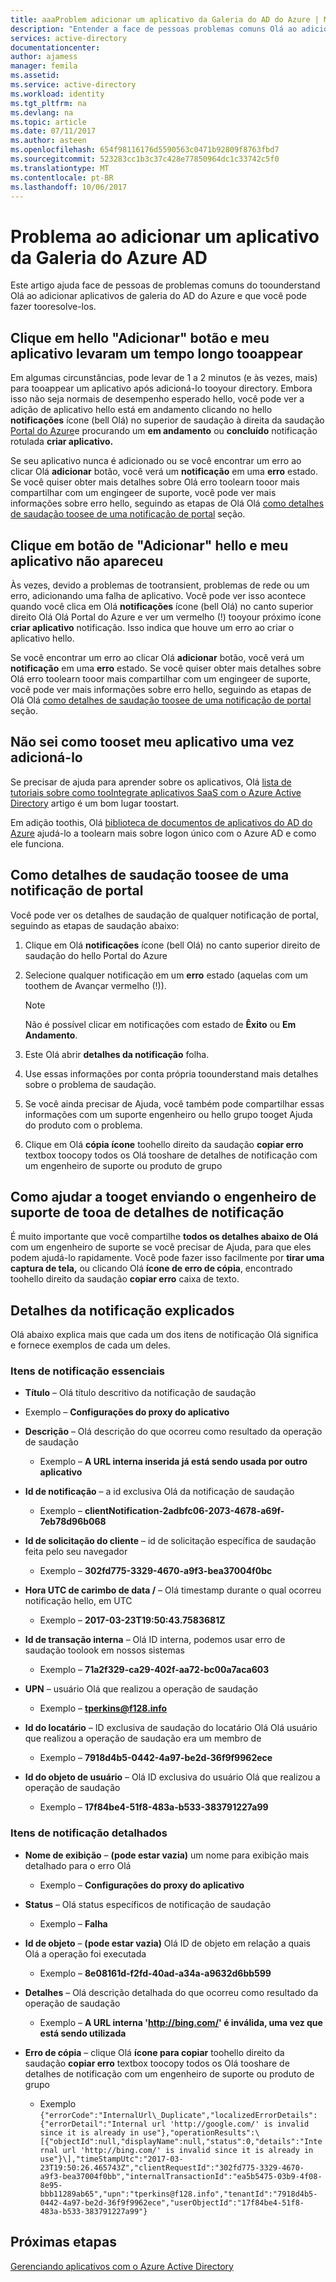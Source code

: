 ```yaml
---
title: aaaProblem adicionar um aplicativo da Galeria do AD do Azure | Microsoft Docs
description: "Entender a face de pessoas problemas comuns Olá ao adicionar aplicativos de galeria do AD do Azure e que você pode fazer tooresolve-los"
services: active-directory
documentationcenter: 
author: ajamess
manager: femila
ms.assetid: 
ms.service: active-directory
ms.workload: identity
ms.tgt_pltfrm: na
ms.devlang: na
ms.topic: article
ms.date: 07/11/2017
ms.author: asteen
ms.openlocfilehash: 654f98116176d5590563c0471b92809f8763fbd7
ms.sourcegitcommit: 523283cc1b3c37c428e77850964dc1c33742c5f0
ms.translationtype: MT
ms.contentlocale: pt-BR
ms.lasthandoff: 10/06/2017
---
```

# <a name="problem-adding-an-azure-ad-gallery-application"></a>Problema ao adicionar um aplicativo da Galeria do Azure AD

Este artigo ajuda face de pessoas de problemas comuns do toounderstand Olá ao adicionar aplicativos de galeria do AD do Azure e que você pode fazer tooresolve-los.

## <a name="i-clicked-hello-add-button-and-my-application-took-a-long-time-tooappear"></a>Clique em hello "Adicionar" botão e meu aplicativo levaram um tempo longo tooappear

Em algumas circunstâncias, pode levar de 1 a 2 minutos (e às vezes, mais) para tooappear um aplicativo após adicioná-lo tooyour directory. Embora isso não seja normais de desempenho esperado hello, você pode ver a adição de aplicativo hello está em andamento clicando no hello **notificações** ícone (bell Olá) no superior de saudação à direita da saudação [Portal do Azure](https://portal.azure.com/)e procurando um **em andamento** ou **concluído** notificação rotulada **criar aplicativo.**

Se seu aplicativo nunca é adicionado ou se você encontrar um erro ao clicar Olá **adicionar** botão, você verá um **notificação** em uma **erro** estado. Se você quiser obter mais detalhes sobre Olá erro toolearn tooor mais compartilhar com um engingeer de suporte, você pode ver mais informações sobre erro hello, seguindo as etapas de Olá Olá [como detalhes de saudação toosee de uma notificação de portal](#how-to-see-the-details-of-a-portal-notification) seção.

## <a name="i-clicked-hello-add-button-and-my-application-didnt-appear"></a>Clique em botão de "Adicionar" hello e meu aplicativo não apareceu

Às vezes, devido a problemas de tootransient, problemas de rede ou um erro, adicionando uma falha de aplicativo. Você pode ver isso acontece quando você clica em Olá **notificações** ícone (bell Olá) no canto superior direito Olá Olá Portal do Azure e ver um vermelho (!) tooyour próximo ícone **criar aplicativo** notificação. Isso indica que houve um erro ao criar o aplicativo hello.

Se você encontrar um erro ao clicar Olá **adicionar** botão, você verá um **notificação** em uma **erro** estado. Se você quiser obter mais detalhes sobre Olá erro toolearn tooor mais compartilhar com um engingeer de suporte, você pode ver mais informações sobre erro hello, seguindo as etapas de Olá Olá [como detalhes de saudação toosee de uma notificação de portal](#how-to-see-the-details-of-a-portal-notification) seção.

 ## <a name="i-dont-know-how-tooset-up-my-application-once-ive-added-it"></a>Não sei como tooset meu aplicativo uma vez adicioná-lo

Se precisar de ajuda para aprender sobre os aplicativos, Olá [lista de tutoriais sobre como tooIntegrate aplicativos SaaS com o Azure Active Directory](https://docs.microsoft.com/azure/active-directory/active-directory-saas-tutorial-list) artigo é um bom lugar toostart.

Em adição toothis, Olá [biblioteca de documentos de aplicativos do AD do Azure](https://docs.microsoft.com/azure/active-directory/active-directory-apps-index) ajudá-lo a toolearn mais sobre logon único com o Azure AD e como ele funciona.

## <a name="how-toosee-hello-details-of-a-portal-notification"></a>Como detalhes de saudação toosee de uma notificação de portal

Você pode ver os detalhes de saudação de qualquer notificação de portal, seguindo as etapas de saudação abaixo:

1.  Clique em Olá **notificações** ícone (bell Olá) no canto superior direito de saudação do hello Portal do Azure

2.  Selecione qualquer notificação em um **erro** estado (aquelas com um toothem de Avançar vermelho (!)).

    >[!NOTE]
    >Não é possível clicar em notificações com estado de **Êxito** ou **Em Andamento**.
    >
    >

3.  Este Olá abrir **detalhes da notificação** folha.

4.  Use essas informações por conta própria toounderstand mais detalhes sobre o problema de saudação.

5.  Se você ainda precisar de Ajuda, você também pode compartilhar essas informações com um suporte engenheiro ou hello grupo tooget Ajuda do produto com o problema.

6.  Clique em Olá **cópia** **ícone** toohello direito da saudação **copiar erro** textbox toocopy todos os Olá tooshare de detalhes de notificação com um engenheiro de suporte ou produto de grupo

## <a name="how-tooget-help-by-sending-notification-details-tooa-support-engineer"></a>Como ajudar a tooget enviando o engenheiro de suporte de tooa de detalhes de notificação

É muito importante que você compartilhe **todos os detalhes abaixo de Olá** com um engenheiro de suporte se você precisar de Ajuda, para que eles podem ajudá-lo rapidamente. Você pode fazer isso facilmente por **tirar uma captura de tela,** ou clicando Olá **ícone de erro de cópia**, encontrado toohello direito da saudação **copiar erro** caixa de texto.

## <a name="notification-details-explained"></a>Detalhes da notificação explicados

Olá abaixo explica mais que cada um dos itens de notificação Olá significa e fornece exemplos de cada um deles.

### <a name="essential-notification-items"></a>Itens de notificação essenciais

-   **Título** – Olá título descritivo da notificação de saudação

  * Exemplo – **Configurações do proxy do aplicativo**

-   **Descrição** – Olá descrição do que ocorreu como resultado da operação de saudação

    -   Exemplo – **A URL interna inserida já está sendo usada por outro aplicativo**

-   **Id de notificação** – a id exclusiva Olá da notificação de saudação

    -   Exemplo – **clientNotification-2adbfc06-2073-4678-a69f-7eb78d96b068**

-   **Id de solicitação do cliente** – id de solicitação específica de saudação feita pelo seu navegador

    -   Exemplo – **302fd775-3329-4670-a9f3-bea37004f0bc**

-   **Hora UTC de carimbo de data /** – Olá timestamp durante o qual ocorreu notificação hello, em UTC

    -   Exemplo – **2017-03-23T19:50:43.7583681Z**

-   **Id de transação interna** – Olá ID interna, podemos usar erro de saudação toolook em nossos sistemas

    -   Exemplo – **71a2f329-ca29-402f-aa72-bc00a7aca603**

-   **UPN** – usuário Olá que realizou a operação de saudação

    -   Exemplo – **tperkins@f128.info**

-   **Id do locatário** – ID exclusiva de saudação do locatário Olá Olá usuário que realizou a operação de saudação era um membro de

    -   Exemplo – **7918d4b5-0442-4a97-be2d-36f9f9962ece**

-   **Id do objeto de usuário** – Olá ID exclusiva do usuário Olá que realizou a operação de saudação

    -   Exemplo – **17f84be4-51f8-483a-b533-383791227a99**

### <a name="detailed-notification-items"></a>Itens de notificação detalhados

-   **Nome de exibição** – **(pode estar vazia)** um nome para exibição mais detalhado para o erro Olá

    -   Exemplo – **Configurações do proxy do aplicativo**

-   **Status** – Olá status específicos de notificação de saudação

    -   Exemplo – **Falha**

-   **Id de objeto** – **(pode estar vazia)** Olá ID de objeto em relação a quais Olá a operação foi executada

    -   Exemplo – **8e08161d-f2fd-40ad-a34a-a9632d6bb599**

-   **Detalhes** – Olá descrição detalhada do que ocorreu como resultado da operação de saudação

    -   Exemplo – **A URL interna 'http://bing.com/' é inválida, uma vez que está sendo utilizada**

-   **Erro de cópia** – clique Olá **ícone para copiar** toohello direito da saudação **copiar erro** textbox toocopy todos os Olá tooshare de detalhes de notificação com um engenheiro de suporte ou produto de grupo

    -   Exemplo ```{"errorCode":"InternalUrl\_Duplicate","localizedErrorDetails":{"errorDetail":"Internal url 'http://google.com/' is invalid since it is already in use"},"operationResults":\[{"objectId":null,"displayName":null,"status":0,"details":"Internal url 'http://bing.com/' is invalid since it is already in use"}\],"timeStampUtc":"2017-03-23T19:50:26.465743Z","clientRequestId":"302fd775-3329-4670-a9f3-bea37004f0bb","internalTransactionId":"ea5b5475-03b9-4f08-8e95-bbb11289ab65","upn":"tperkins@f128.info","tenantId":"7918d4b5-0442-4a97-be2d-36f9f9962ece","userObjectId":"17f84be4-51f8-483a-b533-383791227a99"}```

## <a name="next-steps"></a>Próximas etapas
[Gerenciando aplicativos com o Azure Active Directory](active-directory-enable-sso-scenario.md)
